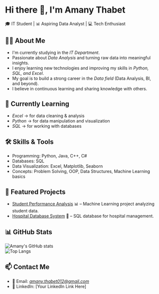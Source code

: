 # Hi there 👋, I'm Amany Thabet  

🎓 IT Student | 📊 Aspiring Data Analyst | 💻 Tech Enthusiast  



## 👩‍💻 About Me
- I'm currently studying in the *IT Department*.  
- Passionate about *Data Analysis* and turning raw data into meaningful insights.  
- I enjoy learning new technologies and improving my skills in *Python, SQL, and Excel*.  
- My goal is to build a strong career in the *Data field* (Data Analysis, BI, and beyond).  
- I believe in continuous learning and sharing knowledge with others.  



## 🌱 Currently Learning
- *Excel* → for data cleaning & analysis  
- *Python* → for data manipulation and visualization  
- *SQL* → for working with databases  



## 🛠 Skills & Tools
- Programming: Python, Java, C++, C#  
- Databases: SQL  
- Data Visualization: Excel, Matplotlib, Seaborn  
- Concepts: Problem Solving, OOP, Data Structures, Machine Learning basics  



## 🚀 Featured Projects
- [Student Performance Analysis](https://github.com/amany-thabet/student-performance) 📊 – Machine Learning project analyzing student data.  
- [Hospital Database System](https://github.com/amany-thabet/hospital-database) 🏥 – SQL database for hospital management.  
  



## 📊 GitHub Stats
![Amany's GitHub stats](https://github-readme-stats.vercel.app/api?username=amany-thabet&show_icons=true&theme=tokyonight)  
![Top Langs](https://github-readme-stats.vercel.app/api/top-langs/?username=amany-thabet&layout=compact&theme=tokyonight)  



## 📫 Contact Me
- 📧 Email: *amany.thabet012@gmail.com*  
- 🔗 LinkedIn: [Your LinkedIn Link Here]
